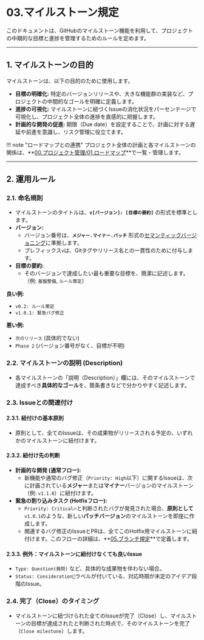 # 03.マイルストーン規定

このドキュメントは、GitHubのマイルストーン機能を利用して、プロジェクトの中期的な目標と進捗を管理するためのルールを定めます。

---

## 1. マイルストーンの目的

マイルストーンは、以下の目的のために使用します。

*   **目標の明確化:**
    特定のバージョンリリースや、大きな機能群の実装など、プロジェクトの中間的なゴールを明確に定義します。
*   **進捗の可視化:**
    マイルストーンに紐づくIssueの消化状況をパーセンテージで可視化し、プロジェクト全体の進捗を直感的に把握します。
*   **計画的な開発の促進:**
    期限（Due date）を設定することで、計画に対する遅延や前進を意識し、リスク管理に役立てます。

!!! note "ロードマップとの連携"
    プロジェクト全体の計画と各マイルストーンの関係は、**[00.プロジェクト管理/01.ロードマップ](../../../00_プロジェクト管理/01_ロードマップ.md)**で一覧・管理します。

---

## 2. 運用ルール

### 2.1. 命名規則

*   マイルストーンのタイトルは、**`v[バージョン]: [目標の要約]`** の形式を標準とします。
*   **バージョン:**
    *   バージョン番号は、**`メジャー.マイナー.パッチ`** 形式の[セマンティックバージョニング](https://semver.org/lang/ja/)に準拠します。
    *   プレフィックス`v`は、Gitタグやリリース名との一貫性のために付与します。
*   **目標の要約:**
    *   そのバージョンで達成したい最も重要な目標を、簡潔に記述します。（例: `基盤整備`, `ルール策定`）

**良い例:**
*   `v0.2: ルール策定`
*   `v1.0.1: 緊急バグ修正`

**悪い例:**
*   `次のリリース` (具体的でない)
*   `Phase 2` (バージョン番号がなく、目標が不明)

### 2.2. マイルストーンの説明 (Description)

*   各マイルストーンの「説明（Description）」欄には、そのマイルストーンで達成すべき**具体的なゴール**を、箇条書きなどで分かりやすく記述します。

### 2.3. Issueとの関連付け

#### 2.3.1. 紐付けの基本原則
*   原則として、全てのIssueは、その成果物がリリースされる予定の、いずれかのマイルストーンに紐付けます。

#### 2.3.2. 紐付け先の判断
*   **計画的な開発 (通常フロー):**
    *   新機能や通常のバグ修正（`Priority: High`以下）に関するIssueは、次に計画されている**メジャー**または**マイナー**バージョンのマイルストーン（例: `v1.1.0`）に紐付けます。
*   **緊急の割り込みタスク (Hotfixフロー):**
    *   `Priority: Critical🔥`と判断されたバグが発見された場合、**原則として**`v1.0.1`のような、新しい**パッチバージョン**のマイルストーンを即座に作成します。
    *   関連するバグ修正のIssueとPRは、全てこのHotfix用マイルストーンに紐付けます。このフローの詳細は、**[05.ブランチ規定](./05_ブランチ規定.md)**で定義します。

#### 2.3.3. 例外：マイルストーンに紐付けなくても良いIssue
*   `Type: Question(質問)` など、具体的な成果物を伴わない場合。
*   `Status: Consideration🤔`ラベルが付いている、対応時期が未定のアイデア段階のIssue。

### 2.4. 完了（Close）のタイミング

*   マイルストーンに紐づけられた全てのIssueが完了（Close）し、マイルストーンの目標が達成されたと判断された時点で、そのマイルストーンを完了（`Close milestone`）します。
